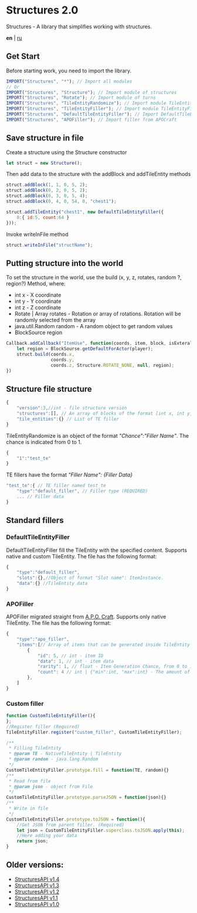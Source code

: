 # Structures 2.0
Structures - A library that simplifies working with structures.

**en** | [ru](https://github.com/Wolf-Team/Structures/blob/main/README.RU.md)

## Get Start
Before starting work, you need to import the library.
``` js
IMPORT("Structures", "*"); // Import all modules
// Or
IMPORT("Structures", "Structure"); // Import module of structures
IMPORT("Structures", "Rotate"); // Import module of turns
IMPORT("Structures", "TileEntityRandomize"); // Import module TileEntityRandomize
IMPORT("Structures", "TileEntityFiller"); // Import module TileEntityFiller
IMPORT("Structures", "DefaultTileEntityFiller"); // Import DefaultTileEntityFiller
IMPORT("Structures", "APOFiller"); // Import filler from APOCraft
```

## Save structure in file
Create a structure using the Structure constructor
```js
let struct = new Structure();
```
Then add data to the structure with the addBlock and addTileEntity methods
```js
struct.addBlock(1, 1, 0, 5, 2);
struct.addBlock(0, 2, 0, 5, 2);
struct.addBlock(0, 3, 0, 5, 4);
struct.addBlock(0, 4, 0, 54, 0, "chest1");

struct.addTileEntity("chest1", new DefaultTileEntityFiller({
    0:{ id:5, count:64 }
}));
```
Invoke writeInFile method
```js
struct.writeInFile("structName");
```

## Putting structure into the world
To set the structure in the world, use the build (x, y, z, rotates, random ?, region?) Method, where:
* int x - X coordinate
* int y - Y coordinate
* int z - Z coordinate
* Rotate | Array <Rotate> rotates - Rotation or array of rotations. Rotation will be randomly selected from the array
* java.util.Random random - A random object to get random values
* BlockSource region
```js
Callback.addCallback("ItemUse", function(coords, item, block, isExteral, player){
    let region = BlockSourse.getDefaultForActor(player);
    struct.build(coords.x,
                 coords.y,
                 coords.z, Structure.ROTATE_NONE, null, region);
})
```

## Structure file structure
```js
{
    "version":3,//int - file structure version
    "structures":[], // An array of blocks of the format [int x, int y, int z, ItemInstance item, TileEntityRandomize? radom_te]
    "tile_entities":{} // List of TE filler
}
```

TileEntityRandomize is an object of the format *"Chance":"Filler Name"*. The chance is indicated from 0 to 1.
```js
{
    "1":"test_te"
}
```

TE fillers have the format *"Filler Name": {Filler Data}*
```js
"test_te":{ // TE filler named test_te
    "type":"default_filler", // Filler type (REQUIRED)
    ... // Filler data
}
```

## Standard fillers
### DefaultTileEntityFiller
DefaultTileEntityFiller fill the TileEntity with the specified content. Supports native and custom TileEntity. The file has the following format:
```js
{
    "type":"default_filler",
    "slots":{},//Object of format "Slot name": ItemInstance.
    "data":{} //TileEntity data
}
```
### APOFiller
APOFiller migrated straight from [A.P.O. Craft](https://github.com/mineprogramming/APO_craft). Supports only native TileEntity. The file has the following format:
```js
{
    "type":"apo_filler",
    "items":[// Array of items that can be generated inside TileEntity
        {
            "id": 5, // int - item ID
            "data": 1, // int - item data
            "rarity": 1, // float - Item Generation Chance, from 0 to 1
            "count": 4 // int | {"min":int, "max":int} - The amount of generated item. If the quantity is specified as an object, then it is generated randomly.
        },
    ]
}
```
### Custom filler
```js
function CustomTileEntityFiller(){
};
//Register filler (Required)
TileEntityFiller.register("custom_filler", CustomTileEntityFiller);

/**
 * Filling TileEntity
 * @param TE - NativeTileEntity | TileEntity
 * @param random - java.lang.Random
 */
CustomTileEntityFiller.prototype.fill = function(TE, random){}
/**
 * Read from file
 * @param json - object from File
 */
CustomTileEntityFiller.prototype.parseJSON = function(json){}
/**
 * Write in file
 */
CustomTileEntityFiller.prototype.toJSON = function(){
    //Get JSON from parent filler. (Required)
    let json = CustomTileEntityFiller.superclass.toJSON.apply(this);
    //Here adding your data
    return json;
}
```

## Older versions:
* [StructuresAPI v1.4](https://github.com/Wolf-Team/Libraries/blob/master/StructuresAPI.js)
* [StructuresAPI v1.3](https://github.com/Wolf-Team/Libraries/blob/dcae52f5e030cb0b10ad2f3fee35c74542857890/StructuresAPI.js)
* [StructuresAPI v1.2](https://github.com/Wolf-Team/Libraries/blob/e76e8ba4721eb8b6b42e29bf521578f1cf7b20ee/StructuresAPI.js)
* [StructuresAPI v1.1](https://github.com/Wolf-Team/Libraries/blob/da4e232f4253e7e6efff1f42776ad52546efa7d8/StructuresAPI.js)
* [StructuresAPI v1.0](https://github.com/Wolf-Team/Libraries/blob/37c31935a31605579a6295a65cabd062eaf77adb/StructuresAPI.js)